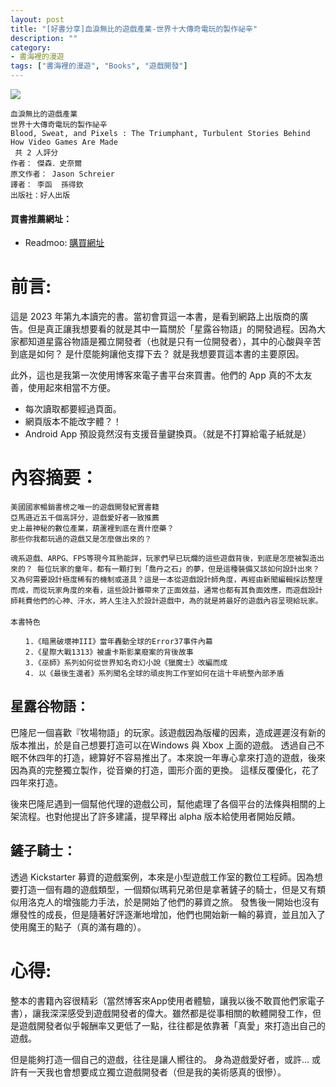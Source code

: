 ```yaml
---
layout: post
title: "[好書分享]血淚無比的遊戲產業-世界十大傳奇電玩的製作祕辛"
description: ""
category: 
- 書海裡的漫遊
tags: ["書海裡的漫遊", "Books", "遊戲開發"]
---
```


<div><a href="https://moo.im/a/blmpqI" title="血淚無比的遊戲產業"><img src="https://cdn.readmoo.com/cover/im/qecmpeg_210x315.jpg?v=0" /></a></div>

```
血淚無比的遊戲產業
世界十大傳奇電玩的製作祕辛
Blood, Sweat, and Pixels : The Triumphant, Turbulent Stories Behind How Video Games Are Made
 共 2 人評分
作者： 傑森．史奈爾  
原文作者： Jason Schreier  
譯者： 李函  孫得欽  
出版社：好人出版 
```

#### 買書推薦網址：

- Readmoo: [購買網址](https://moo.im/a/blmpqI)

# 前言:

這是 2023 年第九本讀完的書。當初會買這一本書，是看到網路上出版商的廣告。但是真正讓我想要看的就是其中一篇關於「星露谷物語」的開發過程。因為大家都知道星露谷物語是獨立開發者（也就是只有一位開發者），其中的心酸與辛苦到底是如何？ 是什麼能夠讓他支撐下去？ 就是我想要買這本書的主要原因。

此外，這也是我第一次使用博客來電子書平台來買書。他們的 App 真的不太友善，使用起來相當不方便。

- 每次讀取都要經過頁面。
- 網頁版本不能改字體？！
-  Android App 預設竟然沒有支援音量鍵換頁。（就是不打算給電子紙就是）



# 內容摘要：

```
美國國家暢銷書榜之唯一的遊戲開發紀實書籍
亞馬遜近五千個高評分，遊戲愛好者一致推薦
史上最神秘的數位產業，葫蘆裡到底在賣什麼藥？
那些你我都玩過的遊戲又是怎麼做出來的？

魂系遊戲、ARPG、FPS等現今耳熟能詳，玩家們早已玩爛的這些遊戲背後，到底是怎麼被製造出來的？ 每位玩家的童年，都有一顆打到「喬丹之石」的夢，但是這種裝備又該如何設計出來？又為何需要設計極度稀有的機制或道具？這是一本從遊戲設計師角度，再經由新聞編輯採訪整理而成，而從玩家角度的來看，這些設計雖帶來了正面效益，通常也都有其負面效應，而遊戲設計師耗費他們的心神、汗水，將人生注入於設計遊戲中，為的就是將最好的遊戲內容呈現給玩家。
　　
本書特色

　　1.《暗黑破壞神III》當年轟動全球的Error37事件內幕
　　2.《星際大戰1313》被盧卡斯影業廢案的背後故事
　　3.《巫師》系列如何從世界知名奇幻小說《獵魔士》改編而成
　　4. 以《最後生還者》系列聞名全球的頑皮狗工作室如何在這十年統整內部矛盾　　
```

## 星露谷物語：

巴隆尼一個喜歡『牧場物語」的玩家。該遊戲因為版權的因素，造成遲遲沒有新的版本推出，於是自己想要打造可以在Windows 與 Xbox 上面的遊戲。 透過自己不眠不休四年的打造，總算好不容易推出了。本來說一年專心拿來打造的遊戲，後來因為真的完整獨立製作，從音樂的打造，圖形介面的更換。 這樣反覆優化，花了四年來打造。

後來巴隆尼遇到一個幫他代理的遊戲公司，幫他處理了各個平台的法條與相關的上架流程。也對他提出了許多建議，提早釋出 alpha 版本給使用者開始反饋。 



## 鏟子騎士：

透過 Kickstarter 募資的遊戲案例，本來是小型遊戲工作室的數位工程師。因為想要打造一個有趣的遊戲類型，一個類似瑪莉兄弟但是拿著鏟子的騎士，但是又有類似用洛克人的增強能力手法，於是開始了他們的募資之旅。  發售後一開始也沒有爆發性的成長，但是隨著好評逐漸地增加，他們也開始新一輪的募資，並且加入了使用魔王的點子（真的滿有趣的）。 




# 心得:

整本的書籍內容很精彩（當然博客來App使用者體驗，讓我以後不敢買他們家電子書），讓我深深感受到遊戲開發者的偉大。雖然都是從事相關的軟體開發工作，但是遊戲開發者似乎報酬率又更低了一點，往往都是依靠著「真愛」來打造出自己的遊戲。

 但是能夠打造一個自己的遊戲，往往是讓人嚮往的。 身為遊戲愛好者，或許... 或許有一天我也會想要成立獨立遊戲開發者（但是我的美術感真的很慘）。
